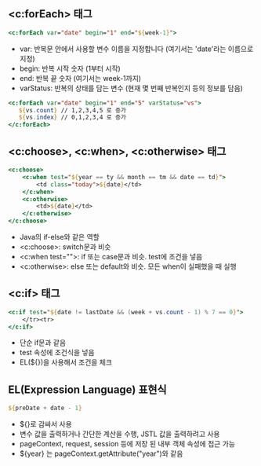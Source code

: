## <c:forEach> 태그

```JSP
<c:forEach var="date" begin="1" end="${week-1}">
```
- var: 반복문 안에서 사용할 변수 이름을 지정합니다 (여기서는 'date'라는 이름으로 지정)
- begin: 반복 시작 숫자 (1부터 시작)
- end: 반복 끝 숫자 (여기서는 week-1까지)
- varStatus: 반복의 상태를 담는 변수 (현재 몇 번째 반복인지 등의 정보를 담음)

```JSP
<c:forEach var="date" begin="1" end="5" varStatus="vs">
   ${vs.count} // 1,2,3,4,5 로 증가
   ${vs.index} // 0,1,2,3,4 로 증가
</c:forEach>
```

## <c:choose>, <c:when>, <c:otherwise> 태그
```JSP
<c:choose>
    <c:when test="${year == ty && month == tm && date == td}">
        <td class="today">${date}</td>
    </c:when>
    <c:otherwise>
        <td>${date}</td>
    </c:otherwise>
</c:choose>

```
- Java의 if-else와 같은 역할
- <c:choose>: switch문과 비슷
- <c:when test="">: if 또는 case문과 비슷. test에 조건을 넣음
- <c:otherwise>: else 또는 default와 비슷. 모든 when이 실패했을 때 실행

## <c:if> 태그
```JSP
<c:if test="${date != lastDate && (week + vs.count - 1) % 7 == 0}">
    </tr><tr>
</c:if>
```
- 단순 if문과 같음
- test 속성에 조건식을 넣음
- EL(${})을 사용해서 조건을 체크

## EL(Expression Language) 표현식
```JSP
${preDate + date - 1}
```
- ${}로 감싸서 사용
- 변수 값을 출력하거나 간단한 계산을 수행, JSTL 값을 출력하려고 사용
- pageContext, request, session 등에 저장 된 내부 객체 속성에 접근 가능
- ${year} 는 pageContext.getAttribute("year")와 같음
